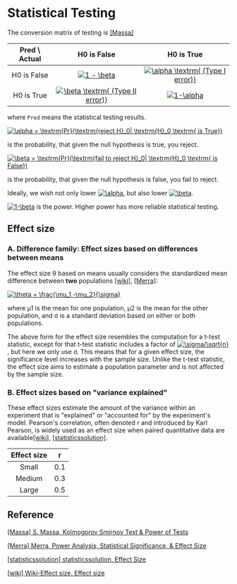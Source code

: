 
# Statistical Testing

The conversion matrix of testing is [[Massa]][S. Massa, Kolmogorov Smirnov Test & Power of Tests]

| Pred \ Actual | H0 is False | H0 is True | 
| :---: | :---: | :---: | 
| H0 is False | <a href="https://www.codecogs.com/eqnedit.php?latex=1&space;-&space;\beta" target="_blank"><img src="https://latex.codecogs.com/gif.latex?1&space;-&space;\beta" title="1 - \beta" /></a> | <a href="https://www.codecogs.com/eqnedit.php?latex=\alpha&space;\textrm{&space;(Type&space;I&space;error)}" target="_blank"><img src="https://latex.codecogs.com/gif.latex?\alpha&space;\textrm{&space;(Type&space;I&space;error)}" title="\alpha \textrm{ (Type I error)}" /></a> | 
| H0 is True | <a href="https://www.codecogs.com/eqnedit.php?latex=\beta&space;\textrm{&space;(Type&space;II&space;error)}" target="_blank"><img src="https://latex.codecogs.com/gif.latex?\beta&space;\textrm{&space;(Type&space;II&space;error)}" title="\beta \textrm{ (Type II error)}" /></a> | <a href="https://www.codecogs.com/eqnedit.php?latex=1-\alpha" target="_blank"><img src="https://latex.codecogs.com/gif.latex?1-\alpha" title="1-\alpha" /></a> | 


where `Pred` means the statistical testing results. 

<a href="https://www.codecogs.com/eqnedit.php?latex=\alpha&space;=&space;\textrm{Pr}(\textrm{reject&space;H}_0|&space;\textrm{H}_0&space;\textrm{&space;is&space;True})" target="_blank"><img src="https://latex.codecogs.com/gif.latex?\alpha&space;=&space;\textrm{Pr}(\textrm{reject&space;H}_0|&space;\textrm{H}_0&space;\textrm{&space;is&space;True})" title="\alpha = \textrm{Pr}(\textrm{reject H}_0| \textrm{H}_0 \textrm{ is True})" /></a> 

is the probability, that given the null hypothesis is true, you reject. 

<a href="https://www.codecogs.com/eqnedit.php?latex=\beta&space;=&space;\textrm{Pr}(\textrm{fail&space;to&space;reject&space;H}_0|&space;\textrm{H}_0&space;\textrm{&space;is&space;False})" target="_blank"><img src="https://latex.codecogs.com/gif.latex?\beta&space;=&space;\textrm{Pr}(\textrm{fail&space;to&space;reject&space;H}_0|&space;\textrm{H}_0&space;\textrm{&space;is&space;False})" title="\beta = \textrm{Pr}(\textrm{fail to reject H}_0| \textrm{H}_0 \textrm{ is False})" /></a> 

is the probability, that given the null hypothesis is false, you fail to reject. 

Ideally, we wish not only lower <a href="https://www.codecogs.com/eqnedit.php?latex=\alpha" target="_blank"><img src="https://latex.codecogs.com/gif.latex?\alpha" title="\alpha" /></a>, but also lower <a href="https://www.codecogs.com/eqnedit.php?latex=\beta" target="_blank"><img src="https://latex.codecogs.com/gif.latex?\beta" title="\beta" /></a>.


<a href="https://www.codecogs.com/eqnedit.php?latex=1-\beta" target="_blank"><img src="https://latex.codecogs.com/gif.latex?1-\beta" title="1-\beta" /></a> is the power. Higher power has more reliable statistical testing.



## Effect size

### A. Difference family: Effect sizes based on differences between means

The effect size θ based on means usually considers the standardized mean difference between **two** populations [[wiki]][Wiki-Effect size, Effect size], [[Merra]][Merra, Power Analysis, Statistical Significance, & Effect Size]:

<a href="https://www.codecogs.com/eqnedit.php?latex=\theta&space;=&space;\frac{\mu_1&space;-\mu_2}{\sigma}" target="_blank"><img src="https://latex.codecogs.com/gif.latex?\theta&space;=&space;\frac{\mu_1&space;-\mu_2}{\sigma}" title="\theta = \frac{\mu_1 -\mu_2}{\sigma}" /></a>

where μ1 is the mean for one population, μ2 is the mean for the other population, and σ is a standard deviation based on either or both populations. 

The above form for the effect size resembles the computation for a t-test statistic, except for that t-test statistic includes a factor of <a href="https://www.codecogs.com/eqnedit.php?latex=\sigma/\sqrt{n}" target="_blank"><img src="https://latex.codecogs.com/gif.latex?\sigma/\sqrt{n}" title="\sigma/\sqrt{n}" /></a>, but here we only use σ. This means that for a given effect size, the significance level increases with the sample size. Unlike the t-test statistic, the effect size aims to estimate a population parameter and is not affected by the sample size.

### B. Effect sizes based on "variance explained"

These effect sizes estimate the amount of the variance within an experiment that is "explained" or "accounted for" by the experiment's model. Pearson's correlation, often denoted r and introduced by Karl Pearson, is widely used as an effect size when paired quantitative data are available[[wiki]][Wiki-Effect size, Effect size], [[statisticssolution]][statisticssolution, Effect Size].

| Effect size | r | 
| :---: | :---: | 
| Small | 0.1 |
| Medium | 0.3 |
| Large | 0.5 |


## Reference



[S. Massa, Kolmogorov Smirnov Test & Power of Tests]: http://www.stats.ox.ac.uk/~massa/Lecture%2013.pdf
[[Massa] S. Massa, Kolmogorov Smirnov Test & Power of Tests](http://www.stats.ox.ac.uk/~massa/Lecture%2013.pdf)


[Merra, Power Analysis, Statistical Significance, & Effect Size]: https://meera.snre.umich.edu/power-analysis-statistical-significance-effect-size#:~:text=Generally%2C%20effect%20size%20is%20calculated,of%20one%20of%20the%20groups.
[[Merra] Merra, Power Analysis, Statistical Significance, & Effect Size](https://meera.snre.umich.edu/power-analysis-statistical-significance-effect-size#:~:text=Generally%2C%20effect%20size%20is%20calculated,of%20one%20of%20the%20groups.)


[statisticssolution, Effect Size]: https://www.statisticssolutions.com/free-resources/directory-of-statistical-analyses/effect-size/
[[statisticssolution] statisticssolution, Effect Size](https://www.statisticssolutions.com/free-resources/directory-of-statistical-analyses/effect-size/)


[Wiki-Effect size, Effect size]: https://en.wikipedia.org/wiki/Effect_size
[[wiki] Wiki-Effect size, Effect size](https://en.wikipedia.org/wiki/Effect_size)



